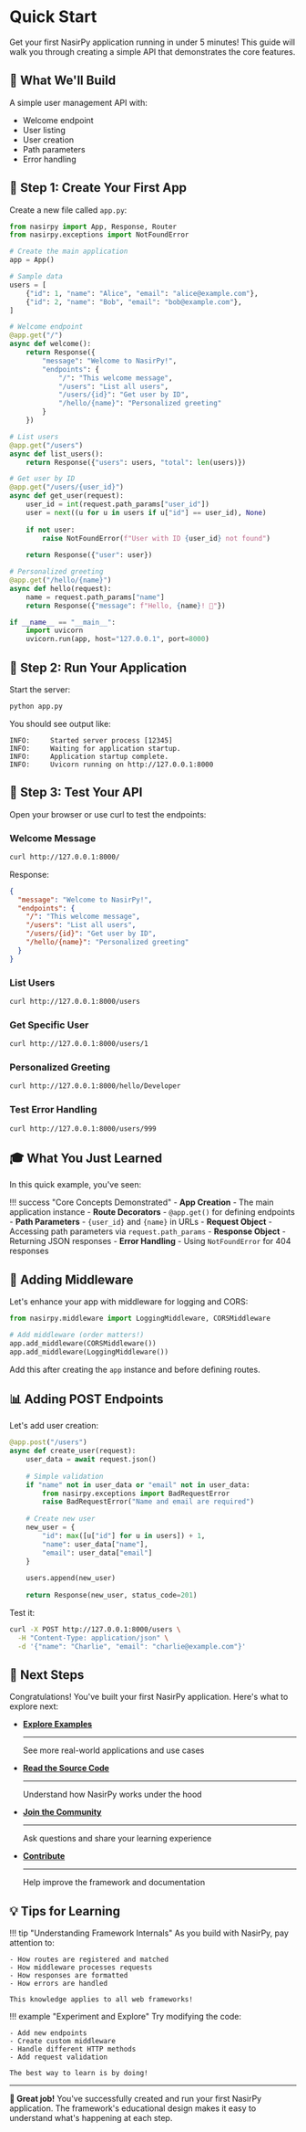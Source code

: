 # Quick Start

Get your first NasirPy application running in under 5 minutes! This guide will walk you through creating a simple API that demonstrates the core features.

## 🎯 What We'll Build

A simple user management API with:
- Welcome endpoint
- User listing
- User creation
- Path parameters
- Error handling

## 📝 Step 1: Create Your First App

Create a new file called `app.py`:

```python
from nasirpy import App, Response, Router
from nasirpy.exceptions import NotFoundError

# Create the main application
app = App()

# Sample data
users = [
    {"id": 1, "name": "Alice", "email": "alice@example.com"},
    {"id": 2, "name": "Bob", "email": "bob@example.com"},
]

# Welcome endpoint
@app.get("/")
async def welcome():
    return Response({
        "message": "Welcome to NasirPy!",
        "endpoints": {
            "/": "This welcome message",
            "/users": "List all users",
            "/users/{id}": "Get user by ID",
            "/hello/{name}": "Personalized greeting"
        }
    })

# List users
@app.get("/users")
async def list_users():
    return Response({"users": users, "total": len(users)})

# Get user by ID
@app.get("/users/{user_id}")
async def get_user(request):
    user_id = int(request.path_params["user_id"])
    user = next((u for u in users if u["id"] == user_id), None)
    
    if not user:
        raise NotFoundError(f"User with ID {user_id} not found")
    
    return Response({"user": user})

# Personalized greeting
@app.get("/hello/{name}")
async def hello(request):
    name = request.path_params["name"]
    return Response({"message": f"Hello, {name}! 👋"})

if __name__ == "__main__":
    import uvicorn
    uvicorn.run(app, host="127.0.0.1", port=8000)
```

## 🚀 Step 2: Run Your Application

Start the server:

```bash
python app.py
```

You should see output like:
```
INFO:     Started server process [12345]
INFO:     Waiting for application startup.
INFO:     Application startup complete.
INFO:     Uvicorn running on http://127.0.0.1:8000
```

## 🧪 Step 3: Test Your API

Open your browser or use curl to test the endpoints:

### Welcome Message
```bash
curl http://127.0.0.1:8000/
```

Response:
```json
{
  "message": "Welcome to NasirPy!",
  "endpoints": {
    "/": "This welcome message",
    "/users": "List all users",
    "/users/{id}": "Get user by ID",
    "/hello/{name}": "Personalized greeting"
  }
}
```

### List Users
```bash
curl http://127.0.0.1:8000/users
```

### Get Specific User
```bash
curl http://127.0.0.1:8000/users/1
```

### Personalized Greeting
```bash
curl http://127.0.0.1:8000/hello/Developer
```

### Test Error Handling
```bash
curl http://127.0.0.1:8000/users/999
```

## 🎓 What You Just Learned

In this quick example, you've seen:

!!! success "Core Concepts Demonstrated"
    - **App Creation** - The main application instance
    - **Route Decorators** - `@app.get()` for defining endpoints
    - **Path Parameters** - `{user_id}` and `{name}` in URLs
    - **Request Object** - Accessing path parameters via `request.path_params`
    - **Response Object** - Returning JSON responses
    - **Error Handling** - Using `NotFoundError` for 404 responses

## 🔧 Adding Middleware

Let's enhance your app with middleware for logging and CORS:

```python
from nasirpy.middleware import LoggingMiddleware, CORSMiddleware

# Add middleware (order matters!)
app.add_middleware(CORSMiddleware())
app.add_middleware(LoggingMiddleware())
```

Add this after creating the `app` instance and before defining routes.

## 📊 Adding POST Endpoints

Let's add user creation:

```python
@app.post("/users")
async def create_user(request):
    user_data = await request.json()
    
    # Simple validation
    if "name" not in user_data or "email" not in user_data:
        from nasirpy.exceptions import BadRequestError
        raise BadRequestError("Name and email are required")
    
    # Create new user
    new_user = {
        "id": max([u["id"] for u in users]) + 1,
        "name": user_data["name"],
        "email": user_data["email"]
    }
    
    users.append(new_user)
    
    return Response(new_user, status_code=201)
```

Test it:
```bash
curl -X POST http://127.0.0.1:8000/users \
  -H "Content-Type: application/json" \
  -d '{"name": "Charlie", "email": "charlie@example.com"}'
```

## 🎯 Next Steps

Congratulations! You've built your first NasirPy application. Here's what to explore next:

<div class="grid cards" markdown>

-   **[Explore Examples](https://github.com/itx-nasir/nasirpy/tree/master/examples)**

    ---

    See more real-world applications and use cases

-   **[Read the Source Code](https://github.com/itx-nasir/nasirpy)**

    ---

    Understand how NasirPy works under the hood

-   **[Join the Community](https://github.com/itx-nasir/nasirpy/discussions)**

    ---

    Ask questions and share your learning experience

-   **[Contribute](https://github.com/itx-nasir/nasirpy/issues)**

    ---

    Help improve the framework and documentation

</div>

## 💡 Tips for Learning

!!! tip "Understanding Framework Internals"
    As you build with NasirPy, pay attention to:
    
    - How routes are registered and matched
    - How middleware processes requests
    - How responses are formatted
    - How errors are handled
    
    This knowledge applies to all web frameworks!

!!! example "Experiment and Explore"
    Try modifying the code:
    
    - Add new endpoints
    - Create custom middleware
    - Handle different HTTP methods
    - Add request validation
    
    The best way to learn is by doing!

---

**🎉 Great job!** You've successfully created and run your first NasirPy application. The framework's educational design makes it easy to understand what's happening at each step. 